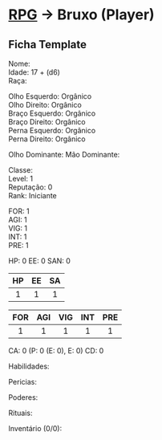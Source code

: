 # [RPG](../) -> Bruxo (Player)

## Ficha Template

Nome:  
Idade: 17 + (d6)  
Raça:

Olho Esquerdo: Orgânico  
Olho Direito: Orgânico  
Braço Esquerdo: Orgânico  
Braço Direito: Orgânico  
Perna Esquerdo: Orgânico  
Perna Direito: Orgânico  

Olho Dominante:
Mão Dominante:

Classe:  
Level: 1  
Reputação: 0  
Rank: Iniciante  

FOR: 1  
AGI: 1  
VIG: 1  
INT: 1  
PRE: 1  

HP: 0
EE: 0
SAN: 0

| HP | EE | SA |
|:-:|:-:|:-:|
| 1 | 1 | 1 |

| FOR | AGI | VIG | INT | PRE |
|:-:|:-:|:-:|:-:|:-:|
| 1 | 1 | 1 | 1 | 1 |

CA: 0 (P: 0 (E: 0), E: 0)
CD: 0

Habilidades:

Pericias:

Poderes:

Rituais:

Inventário (0/0):